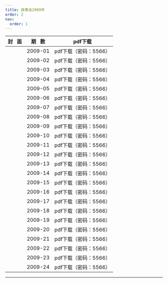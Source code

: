 ```yaml
---
title: 故事会2009年
order: 2
nav:
  order: 1
---
```

| 封   面 | 期   数 |        pdf下载        |
| :-------: | :-------: | :-------------------: |
|          |  2009-01  | pdf下载（密码：5566） |
|          |  2009-02  | pdf下载（密码：5566） |
|          |  2009-03  | pdf下载（密码：5566） |
|          |  2009-04  | pdf下载（密码：5566） |
|          |  2009-05  | pdf下载（密码：5566） |
|          |  2009-06  | pdf下载（密码：5566） |
|          |  2009-07  | pdf下载（密码：5566） |
|          |  2009-08  | pdf下载（密码：5566） |
|          |  2009-09  | pdf下载（密码：5566） |
|          |  2009-10  | pdf下载（密码：5566） |
|          |  2009-11  | pdf下载（密码：5566） |
|          |  2009-12  | pdf下载（密码：5566） |
|          |  2009-13  | pdf下载（密码：5566） |
|          |  2009-14  | pdf下载（密码：5566） |
|          |  2009-15  | pdf下载（密码：5566） |
|          |  2009-16  | pdf下载（密码：5566） |
|          |  2009-17  | pdf下载（密码：5566） |
|          |  2009-18  | pdf下载（密码：5566） |
|          |  2009-19  | pdf下载（密码：5566） |
|          |  2009-20  | pdf下载（密码：5566） |
|          |  2009-21  | pdf下载（密码：5566） |
|          |  2009-22  | pdf下载（密码：5566） |
|          |  2009-23  | pdf下载（密码：5566） |
|          |  2009-24  | pdf下载（密码：5566） |

---
